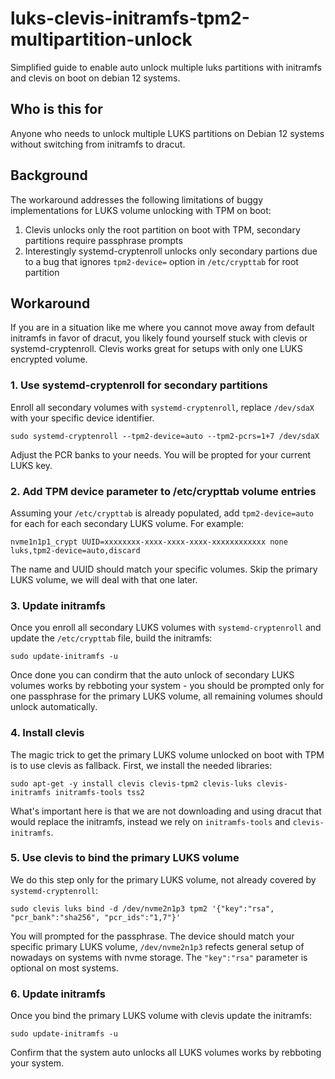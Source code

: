 # luks-clevis-initramfs-tpm2-multipartition-unlock
Simplified guide to enable auto unlock multiple luks partitions with initramfs and clevis on boot on debian 12 systems.

## Who is this for

Anyone who needs to unlock multiple LUKS partitions on Debian 12 systems without switching from initramfs to dracut.

## Background

The workaround addresses the following limitations of buggy implementations for LUKS volume unlocking with TPM on boot:

1. Clevis unlocks only the root partition on boot with TPM, secondary partitions require passphrase prompts
2. Interestingly systemd-cryptenroll unlocks only secondary partions due to a bug that ignores `tpm2-device=` option in `/etc/crypttab` for root partition

## Workaround

If you are in a situation like me where you cannot move away from default initramfs in favor of dracut, you likely found yourself stuck with clevis or systemd-cryptenroll. Clevis works great for setups with only one LUKS encrypted volume. 

### 1. Use systemd-cryptenroll for secondary partitions

Enroll all secondary volumes with `systemd-cryptenroll`, replace `/dev/sdaX` with your specific device identifier.

```
sudo systemd-cryptenroll --tpm2-device=auto --tpm2-pcrs=1+7 /dev/sdaX
```

Adjust the PCR banks to your needs. You will be propted for your current LUKS key.

### 2. Add TPM device parameter to /etc/crypttab volume entries

Assuming your `/etc/crypttab` is already populated, add `tpm2-device=auto` for each for each secondary LUKS volume. For example:

```
nvme1n1p1_crypt UUID=xxxxxxxx-xxxx-xxxx-xxxx-xxxxxxxxxxxx none luks,tpm2-device=auto,discard
```

The name and UUID should match your specific volumes. Skip the primary LUKS volume, we will deal with that one later.

### 3. Update initramfs

Once you enroll all secondary LUKS volumes with `systemd-cryptenroll` and update the `/etc/crypttab` file, build the initramfs:

```
sudo update-initramfs -u
```

Once done you can condirm that the auto unlock of secondary LUKS volumes works by rebboting your system - you should be prompted only for one passphrase for the primary LUKS volume, all remaining volumes should unlock automatically.

### 4. Install clevis

The magic trick to get the primary LUKS volume unlocked on boot with TPM is to use clevis as fallback. First, we install the needed libraries:

```
sudo apt-get -y install clevis clevis-tpm2 clevis-luks clevis-initramfs initramfs-tools tss2
```

What's important here is that we are not downloading and using dracut that would replace the initramfs, instead we rely on `initramfs-tools` and `clevis-initramfs`. 

### 5. Use clevis to bind the primary LUKS volume

We do this step only for the primary LUKS volume, not already covered by `systemd-cryptenroll`:

```
sudo clevis luks bind -d /dev/nvme2n1p3 tpm2 '{"key":"rsa", "pcr_bank":"sha256", "pcr_ids":"1,7"}'
```

You will prompted for the passphrase. The device should match your specific primary LUKS volume, `/dev/nvme2n1p3` refects general setup of nowadays on systems with nvme storage. The `"key":"rsa"` parameter is optional on most systems.

### 6. Update initramfs

Once you bind the primary LUKS volume with clevis update the initramfs:

```
sudo update-initramfs -u
```

Confirm that the system auto unlocks all LUKS volumes works by rebboting your system.
